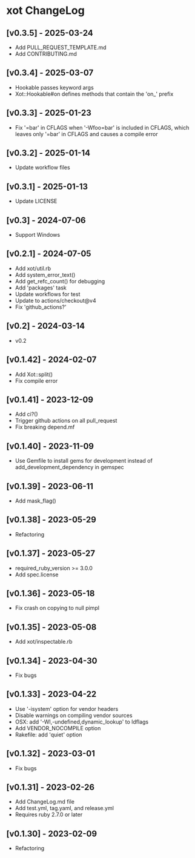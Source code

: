 # xot ChangeLog


## [v0.3.5] - 2025-03-24

- Add PULL_REQUEST_TEMPLATE.md
- Add CONTRIBUTING.md


## [v0.3.4] - 2025-03-07

- Hookable passes keyword args
- Xot::Hookable#on defines methods that contain the 'on_' prefix


## [v0.3.3] - 2025-01-23

- Fix '=bar' in CFLAGS when '-Wfoo=bar' is included in CFLAGS, which leaves only '=bar' in CFLAGS and causes a compile error


## [v0.3.2] - 2025-01-14

- Update workflow files


## [v0.3.1] - 2025-01-13

- Update LICENSE


## [v0.3] - 2024-07-06

- Support Windows


## [v0.2.1] - 2024-07-05

- Add xot/util.rb
- Add system_error_text()
- Add get_refc_count() for debugging
- Add 'packages' task
- Update workflows for test
- Update to actions/checkout@v4
- Fix 'github_actions?'


## [v0.2] - 2024-03-14

- v0.2


## [v0.1.42] - 2024-02-07

- Add Xot::split()
- Fix compile error


## [v0.1.41] - 2023-12-09

- Add ci?()
- Trigger github actions on all pull_request
- Fix breaking depend.mf


## [v0.1.40] - 2023-11-09

- Use Gemfile to install gems for development instead of add_development_dependency in gemspec


## [v0.1.39] - 2023-06-11

- Add mask_flag()


## [v0.1.38] - 2023-05-29

- Refactoring


## [v0.1.37] - 2023-05-27

- required_ruby_version >= 3.0.0
- Add spec.license


## [v0.1.36] - 2023-05-18

- Fix crash on copying to null pimpl


## [v0.1.35] - 2023-05-08

- Add xot/inspectable.rb


## [v0.1.34] - 2023-04-30

- Fix bugs


## [v0.1.33] - 2023-04-22

- Use '-isystem' option for vendor headers
- Disable warnings on compiling vendor sources
- OSX: add '-Wl,-undefined,dynamic_lookup' to ldflags
- Add VENDOR_NOCOMPILE option
- Rakefile: add 'quiet' option


## [v0.1.32] - 2023-03-01

- Fix bugs


## [v0.1.31] - 2023-02-26

- Add ChangeLog.md file
- Add test.yml, tag.yaml, and release.yml
- Requires ruby 2.7.0 or later


## [v0.1.30] - 2023-02-09

- Refactoring
